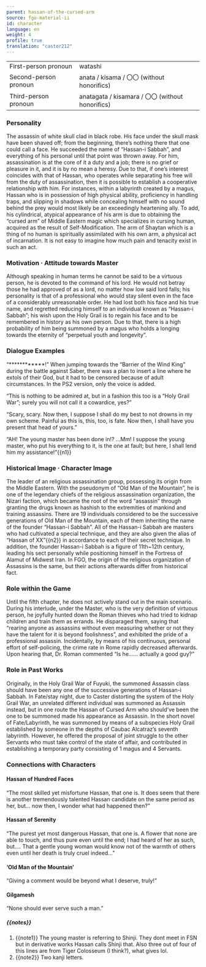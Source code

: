 ```yaml
---
parent: hassan-of-the-cursed-arm
source: fgo-material-ii
id: character
language: en
weight: 4
profile: true
translation: "castor212"
---
```


<table>
  <tr><td>First-person pronoun</td><td>watashi</td></tr>
  <tr><td>Second-person pronoun</td><td>anata / kisama / 〇〇 (without honorifics)</td></tr>
  <tr><td>Third-person pronoun</td><td>anatagata / kisamara / 〇〇 (without honorifics)</td></tr>
</table>

### Personality

The assassin of white skull clad in black robe.
His face under the skull mask have been shaved off; from the beginning, there’s nothing there that one could call a face.
He succeeded the name of “Hassan-i Sabbah”, and everything of his personal until that point was thrown away.
For him, assassination is at the core of it a duty and a job; there is no grief or pleasure in it, and it is by no mean a heresy.
Due to that, if one’s interest coincides with that of Hassan, who operates while separating his free will from the duty of assassination, then it is possible to establish a cooperative relationship with him.
For instances, within a labyrinth created by a magus, Hassan who is in possession of high physical ability, proficiency in handling traps, and slipping in shadows while concealing himself with no sound behind the prey would most likely be an exceedingly heartening ally.
To add, his cylindrical, atypical appearance of his arm is due to obtaining the “cursed arm” of Middle Eastern magic which specializes in cursing human, acquired as the result of Self-Modification.
The arm of Shaytan which is a thing of no human is spiritually assimilated with his own arm, a physical act of incarnation. It is not easy to imagine how much pain and tenacity exist in such an act.

### Motivation · Attitude towards Master

Although speaking in human terms he cannot be said to be a virtuous person, he is devoted to the command of his lord.
He would not betray those he had approved of as a lord, no matter how low said lord falls; his personality is that of a professional who would stay silent even in the face of a considerably unreasonable order.
He had lost both his face and his true name, and regretted reducing himself to an individual known as “Hassan-i Sabbah”; his wish upon the Holy Grail is to regain his face and to be remembered in history as his own person.
Due to that, there is a high probability of him being summoned by a magus who holds a longing towards the eternity of “perpetual youth and longevity”.

### Dialogue Examples

“************!”
When jumping towards the “Barrier of the Wind King” during the battle against Saber, there was a plan to insert a line where he extols of their God, but it had to be censored because of adult circumstances. In the PS2 version, only the voice is added.

“This is nothing to be admired at, but in a fashion this too is a “Holy Grail War”; surely you will not call it a cowardice, yes?”

“Scary, scary. Now then, I suppose I shall do my best to not drowns in my own scheme. Painful as this is, this, too, is fate. Now then, I shall have you present that head of yours.”

“AH! The young master has been done in!? ...Mm! I suppose the young master, who put his everything to it, is the one at fault; but here, I shall lend him my assistance!”{{n1}}

### Historical Image · Character Image

The leader of an religious assassination group, possessing its origin from the Middle Eastern.
With the pseudonym of “Old Man of the Mountain”, he is one of the legendary chiefs of the religious assassination organization, the Nizari faction, which became the root of the word “assassin” through granting the drugs known as hashish to the extremities of mankind and training assassins.
There are 19 individuals considered to be the successive generations of Old Man of the Mountain, each of them inheriting the name of the founder “Hassan-i Sabbah”.
All of the Hassan-i Sabbah are masters who had cultivated a special technique, and they are also given the alias of “Hassan of XX”{{n2}} in accordance to each of their secret technique.
In addition, the founder Hassan-i Sabbah is a figure of 11th~12th century, leading his sect personally while positioning himself in the Fortress of Alamut of Midwest Iran.
In FGO, the origin of the religious organization of Assassins is the same, but their actions afterwards differ from historical fact.

### Role within the Game

Until the fifth chapter, he does not actively stand out in the main scenario.
During his interlude, under the Master, who is the very definition of virtuous person, he joyfully hunted down the Roman thieves who had tried to kidnap children and train them as errands. He disparaged them, saying that “rearing anyone as assassins without even measuring whether or not they have the talent for it is beyond foolishness”, and exhibited the pride of a professional assassin.
Incidentally, by means of his continuous, personal effort of self-policing, the crime rate in Rome rapidly decreased afterwards.
Upon hearing that, Dr. Roman commented “Is he…… actually a good guy?”

### Role in Past Works

Originally, in the Holy Grail War of Fuyuki, the summoned Assassin class should have been any one of the successive generations of Hassan-i Sabbah.
In Fate/stay night, due to Caster distorting the system of the Holy Grail War, an unrelated different individual was summoned as Assassin instead, but in one route the Hassan of Cursed Arm who should’ve been the one to be summoned made his appearance as Assassin.
In the short novel of Fate/Labyrinth, he was summoned by means of a subspecies Holy Grail established by someone in the depths of Caubac Alcatraz’s seventh labyrinth. However, he offered the proposal of joint struggle to the other Servants who must take control of the state of affair, and contributed in establishing a temporary party consisting of 1 magus and 4 Servants.

### Connections with Characters

#### Hassan of Hundred Faces

“The most skilled yet misfortune Hassan, that one is. It does seem that there is another tremendously talented Hassan candidate on the same period as her, but… now then, I wonder what had happened then?”

#### Hassan of Serenity

“The purest yet most dangerous Hassan, that one is. A flower that none are able to touch, and thus pure even until the end; I had heard of her as such, but…. That a gentle young woman would know not of the warmth of others even until her death is truly cruel indeed…”

#### ‘Old Man of the Mountain’

“Giving a comment would be beyond what I deserve, truly!”

#### Gilgamesh

“None should ever serve such a man.”

##### {{notes}}

1. {{note1}} The young master is referring to Shinji. They dont meet in FSN but in derivative works Hassan calls Shinji that. Also three out of four of this lines are from Tiger Colosseum (I think?), what gives lol.
2. {{note2}} Two kanji letters.
